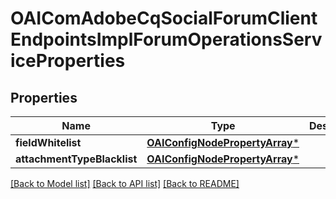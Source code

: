 # OAIComAdobeCqSocialForumClientEndpointsImplForumOperationsServiceProperties

## Properties
Name | Type | Description | Notes
------------ | ------------- | ------------- | -------------
**fieldWhitelist** | [**OAIConfigNodePropertyArray***](OAIConfigNodePropertyArray.md) |  | [optional] 
**attachmentTypeBlacklist** | [**OAIConfigNodePropertyArray***](OAIConfigNodePropertyArray.md) |  | [optional] 

[[Back to Model list]](../README.md#documentation-for-models) [[Back to API list]](../README.md#documentation-for-api-endpoints) [[Back to README]](../README.md)


